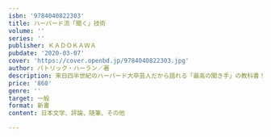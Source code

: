 ```yaml
---
isbn: '9784040822303'
title: ハーバード流「聞く」技術
volume: ''
series: ''
publisher: ＫＡＤＯＫＡＷＡ
pubdate: '2020-03-07'
cover: 'https://cover.openbd.jp/9784040822303.jpg'
author: パトリック・ハーラン／著
description: 来日四半世紀のハーバード大卒芸人だから語れる「最高の聞き手」の教科書！
price: '860'
genre: ''
target: 一般
format: 新書
content: 日本文学、評論、随筆、その他

---
```


